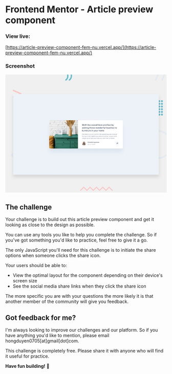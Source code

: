 # Frontend Mentor - Article preview component

### View live:
[https://article-preview-component-fem-nu.vercel.app/](https://article-preview-component-fem-nu.vercel.app/)
### Screenshot
![Design preview for the Article preview component coding challenge](./design/desktop-preview.jpg)

## The challenge

Your challenge is to build out this article preview component and get it looking as close to the design as possible.

You can use any tools you like to help you complete the challenge. So if you've got something you'd like to practice, feel free to give it a go.

The only JavaScript you'll need for this challenge is to initiate the share options when someone clicks the share icon.

Your users should be able to: 

- View the optimal layout for the component depending on their device's screen size
- See the social media share links when they click the share icon


The more specific you are with your questions the more likely it is that another member of the community will give you feedback.

## Got feedback for me?

I'm always looking to improve our challenges and our platform. So if you have anything you'd like to mention, please email hongduyen0705[at]gmail[dot]com.

This challenge is completely free. Please share it with anyone who will find it useful for practice.

**Have fun building!** 🚀
